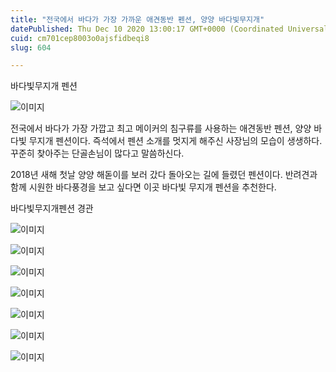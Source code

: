 ```yaml
---
title: "전국에서 바다가 가장 가까운 애견동반 펜션, 양양 바다빛무지개"
datePublished: Thu Dec 10 2020 13:00:17 GMT+0000 (Coordinated Universal Time)
cuid: cm701cep8003o0ajsfidbeqi8
slug: 604

---
```



바다빛무지개 펜션

![이미지](https://cdn.hashnode.com/res/hashnode/image/upload/v1739251331836/d77f249a-3eb0-414c-8393-29aaf26745d6.jpeg)

전국에서 바다가 가장 가깝고 최고 메이커의 침구류를 사용하는 애견동반 펜션, 양양 바다빛 무지개 펜션이다. 즉석에서 펜션 소개를 멋지게 해주신 사장님의 모습이 생생하다. 꾸준히 찾아주는 단골손님이 많다고 말씀하신다.

2018년 새해 첫날 양양 해돋이를 보러 갔다 돌아오는 길에 들렸던 펜션이다. 반려견과 함께 시원한 바다풍경을 보고 싶다면 이곳 바다빛 무지개 펜션을 추천한다.

바다빛무지개펜션 경관

![이미지](https://cdn.hashnode.com/res/hashnode/image/upload/v1739251333737/d3c51353-5a42-411d-9665-cd630ba961c5.jpeg)

![이미지](https://cdn.hashnode.com/res/hashnode/image/upload/v1739251335720/aa66500c-c6c1-4d3a-b6d2-9493ab36be50.jpeg)

![이미지](https://cdn.hashnode.com/res/hashnode/image/upload/v1739251337232/b954d23a-eabe-47ef-9feb-478431390f01.jpeg)

![이미지](https://cdn.hashnode.com/res/hashnode/image/upload/v1739251338805/7c94e378-a178-4b63-b525-97da982a344e.jpeg)

![이미지](https://cdn.hashnode.com/res/hashnode/image/upload/v1739251340586/fae2bb22-b4ca-4cf1-8acf-8327a26ed15b.jpeg)

![이미지](https://cdn.hashnode.com/res/hashnode/image/upload/v1739251342320/ad6f10e9-5f09-402c-8fc4-c54ac3dcc297.jpeg)

![이미지](https://cdn.hashnode.com/res/hashnode/image/upload/v1739251343928/2ea525ed-9a36-441a-94c7-dc68c5a7be57.jpeg)